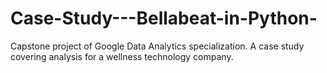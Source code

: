 # Case-Study---Bellabeat-in-Python-
Capstone project of Google Data Analytics specialization. A case study covering analysis for a wellness technology company.
